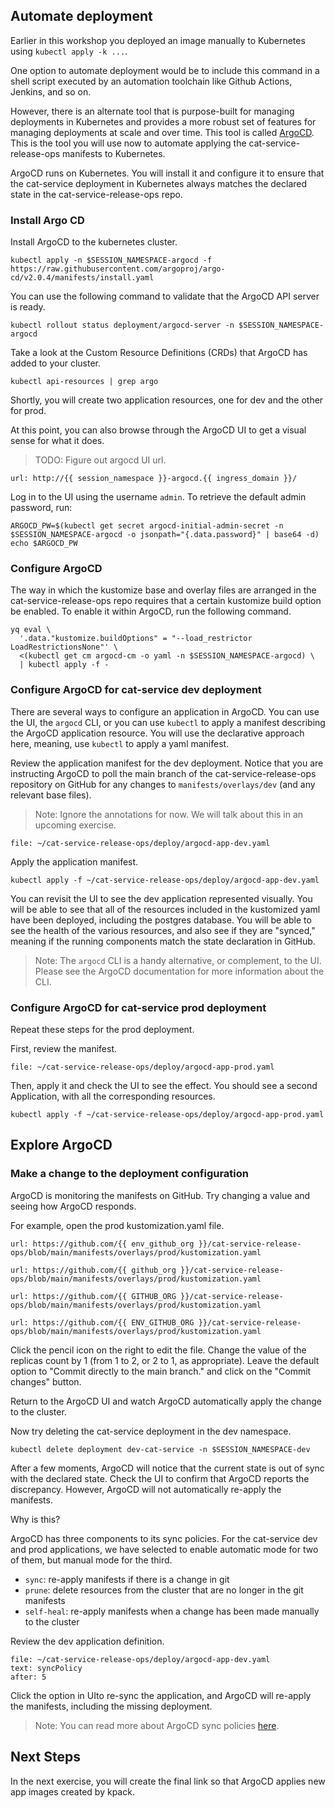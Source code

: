 ## Automate deployment

Earlier in this workshop you deployed an image manually to Kubernetes using `kubectl apply -k ...`.

One option to automate deployment would be to include this command in a shell script executed by an automation toolchain like Github Actions, Jenkins, and so on.

However, there is an alternate tool that is purpose-built for managing deployments in Kubernetes and provides a more robust set of features for managing deployments at scale and over time. This tool is called [ArgoCD](https://argo-cd.readthedocs.io/en/stable). This is the tool you will use now to automate applying the cat-service-release-ops manifests to Kubernetes.

ArgoCD runs on Kubernetes. You will install it and configure it to ensure that the cat-service deployment in Kubernetes always matches the declared state in the cat-service-release-ops repo.

### Install Argo CD

Install ArgoCD to the kubernetes cluster.
```execute-1
kubectl apply -n $SESSION_NAMESPACE-argocd -f https://raw.githubusercontent.com/argoproj/argo-cd/v2.0.4/manifests/install.yaml
```

You can use the following command to validate that the ArgoCD API server is ready.
```execute-1
kubectl rollout status deployment/argocd-server -n $SESSION_NAMESPACE-argocd
```

Take a look at the Custom Resource Definitions (CRDs) that ArgoCD has added to your cluster.
```execute-1
kubectl api-resources | grep argo
```

Shortly, you will create two application resources, one for dev and the other for prod.

At this point, you can also browse through the ArgoCD UI to get a visual sense for what it does.
> TODO: Figure out argocd UI url.
```dashboard:open-url
url: http://{{ session_namespace }}-argocd.{{ ingress_domain }}/
```

Log in to the UI using the username `admin`.
To retrieve the default admin password, run:
```execute-1
ARGOCD_PW=$(kubectl get secret argocd-initial-admin-secret -n $SESSION_NAMESPACE-argocd -o jsonpath="{.data.password}" | base64 -d)
echo $ARGOCD_PW
```

### Configure ArgoCD

The way in which the kustomize base and overlay files are arranged in the cat-service-release-ops repo requires that a certain kustomize build option be enabled.
To enable it within ArgoCD, run the following command.
```execute-1
yq eval \
  '.data."kustomize.buildOptions" = "--load_restrictor LoadRestrictionsNone"' \
  <(kubectl get cm argocd-cm -o yaml -n $SESSION_NAMESPACE-argocd) \
  | kubectl apply -f -
```

### Configure ArgoCD for cat-service dev deployment

There are several ways to configure an application in ArgoCD.
You can use the UI, the `argocd` CLI, or you can use `kubectl` to apply a manifest describing the ArgoCD application resource.
You will use the declarative approach here, meaning, use `kubectl` to apply a yaml manifest.

Review the application manifest for the dev deployment.
Notice that you are instructing ArgoCD to poll the main branch of the cat-service-release-ops repository on GitHub for any changes to `manifests/overlays/dev` (and any relevant base files).
> Note: Ignore the annotations for now.
> We will talk about this in an upcoming exercise.
```editor:open-file
file: ~/cat-service-release-ops/deploy/argocd-app-dev.yaml
```

Apply the application manifest.
```execute-1
kubectl apply -f ~/cat-service-release-ops/deploy/argocd-app-dev.yaml
```

You can revisit the UI to see the dev application represented visually.
You will be able to see that all of the resources included in the kustomized yaml have been deployed, including the postgres database.
You will be able to see the health of the various resources, and also see if they are "synced," meaning if the running components match the state declaration in GitHub.

> Note: The `argocd` CLI is a handy alternative, or complement, to the UI.
> Please see the ArgoCD documentation for more information about the CLI.

### Configure ArgoCD for cat-service prod deployment

Repeat these steps for the prod deployment.

First, review the manifest.
```editor:open-file
file: ~/cat-service-release-ops/deploy/argocd-app-prod.yaml
```

Then, apply it and check the UI to see the effect.
You should see a second Application, with all the corresponding resources.
```execute-1
kubectl apply -f ~/cat-service-release-ops/deploy/argocd-app-prod.yaml
```

## Explore ArgoCD

### Make a change to the deployment configuration

ArgoCD is monitoring the manifests on GitHub.
Try changing a value and seeing how ArgoCD responds.

For example, open the prod kustomization.yaml file.
```dashboard:open-url
url: https://github.com/{{ env_github_org }}/cat-service-release-ops/blob/main/manifests/overlays/prod/kustomization.yaml
```

```dashboard:open-url
url: https://github.com/{{ github_org }}/cat-service-release-ops/blob/main/manifests/overlays/prod/kustomization.yaml
```

```dashboard:open-url
url: https://github.com/{{ GITHUB_ORG }}/cat-service-release-ops/blob/main/manifests/overlays/prod/kustomization.yaml
```

```dashboard:open-url
url: https://github.com/{{ ENV_GITHUB_ORG }}/cat-service-release-ops/blob/main/manifests/overlays/prod/kustomization.yaml
```

Click the pencil icon on the right to edit the file.
Change the value of the replicas count by 1 (from 1 to 2, or 2 to 1, as appropriate).
Leave the default option to "Commit directly to the main branch." and click on the "Commit changes" button.

Return to the ArgoCD UI and watch ArgoCD automatically apply the change to the cluster.

Now try deleting the cat-service deployment in the dev namespace.
```execute-1
kubectl delete deployment dev-cat-service -n $SESSION_NAMESPACE-dev
```

After a few moments, ArgoCD will notice that the current state is out of sync with the declared state.
Check the UI to confirm that ArgoCD reports the discrepancy.
However, ArgoCD will not automatically re-apply the manifests.

Why is this?

ArgoCD has three components to its sync policies. For the cat-service dev and prod applications, we have selected to enable automatic mode for two of them, but manual mode for the third.
- `sync`: re-apply manifests if there is a change in git
- `prune`: delete resources from the cluster that are no longer in the git manifests
- `self-heal`: re-apply manifests when a change has been made manually to the cluster

Review the dev application definition.
 ```editor:select-matching-text
 file: ~/cat-service-release-ops/deploy/argocd-app-dev.yaml
 text: syncPolicy
 after: 5
 ```

Click the option in UIto re-sync the application, and ArgoCD will re-apply the manifests, including the missing deployment.

> Note: You can read more about ArgoCD sync policies [here](https://argoproj.github.io/argo-cd/user-guide/auto_sync/).

## Next Steps

In the next exercise, you will create the final link so that ArgoCD applies new app images created by kpack.
